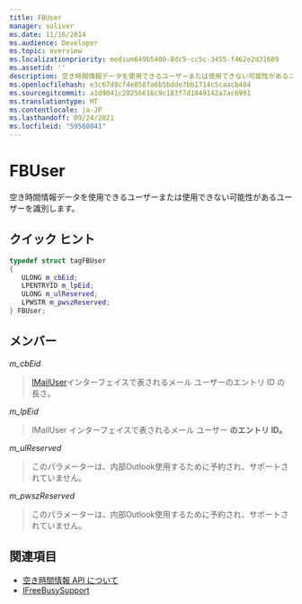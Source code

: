```yaml
---
title: FBUser
manager: soliver
ms.date: 11/16/2014
ms.audience: Developer
ms.topic: overview
ms.localizationpriority: medium649b5400-8dc5-cc5c-3455-f462e2d31689
ms.assetid: ''
description: 空き時間情報データを使用できるユーザーまたは使用できない可能性があるユーザーを識別します。
ms.openlocfilehash: e3c67d8cf4e858fa6b5bdde7bb1714c5caacb484
ms.sourcegitcommit: a1d9041c20256616c9c183f7d1049142a7ac6991
ms.translationtype: MT
ms.contentlocale: ja-JP
ms.lasthandoff: 09/24/2021
ms.locfileid: "59568041"
---
```

# <a name="fbuser"></a>FBUser

空き時間情報データを使用できるユーザーまたは使用できない可能性があるユーザーを識別します。
  
## <a name="quick-info"></a>クイック ヒント

```cpp
typedef struct tagFBUser 
{ 
   ULONG m_cbEid; 
   LPENTRYID m_lpEid; 
   ULONG m_ulReserved; 
   LPWSTR m_pwszReserved; 
} FBUser;

```

## <a name="members"></a>メンバー

_m_cbEid_
  
> [IMailUser](https://docs.microsoft.com/previous-versions/windows/desktop/wab/-wab-imailuser-deleteprops)インターフェイスで表されるメール ユーザーのエントリ ID の長さ。 
    
_m_lpEid_
  
> IMailUser インターフェイスで表されるメール ユーザー **のエントリ ID。** 
    
_m_ulReserved_
  
> このパラメーターは、内部Outlook使用するために予約され、サポートされていません。
    
_m_pwszReserved_
  
> このパラメーターは、内部Outlook使用するために予約され、サポートされていません。
    
## <a name="see-also"></a>関連項目

- [空き時間情報 API について](about-the-free-busy-api.md)  
- [IFreeBusySupport](ifreebusysupport.md)

